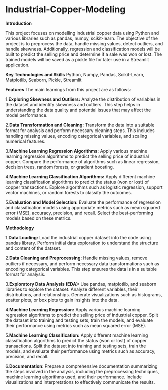 # Industrial-Copper-Modeling
**Introduction**

This project focuses on modelling industrial copper data using Python and various libraries such as pandas, numpy, scikit-learn. The objective of the project is to preprocess the data, handle missing values, detect outliers, and handle skewness. Additionally, regression and classification models will be built to predict the selling price and determine if a sale was won or lost. The trained models will be saved as a pickle file for later use in a Streamlit application.

**Key Technologies and Skills**
Python, Numpy, Pandas, Scikit-Learn, Matplotlib, Seaborn, Pickle, Streamlit

**Features**
The main learnings from this project are as follows:

1.**Exploring Skewness and Outliers:** Analyze the distribution of variables in the dataset and identify skewness and outliers. This step helps in understanding the data quality and potential issues that may affect the model performance.

2.**Data Transformation and Cleaning:** Transform the data into a suitable format for analysis and perform necessary cleaning steps. This includes handling missing values, encoding categorical variables, and scaling numerical features.

3.**Machine Learning Regression Algorithms:** Apply various machine learning regression algorithms to predict the selling price of industrial copper. Compare the performance of algorithms such as linear regression, decision trees, random forests, or gradient boosting.

4.**Machine Learning Classification Algorithms:** Apply different machine learning classification algorithms to predict the status (won or lost) of copper transactions. Explore algorithms such as logistic regression, support vector machines, or random forests to classify the outcomes.

5.**Evaluation and Model Selection:** Evaluate the performance of regression and classification models using appropriate metrics such as mean squared error (MSE), accuracy, precision, and recall. Select the best-performing models based on these metrics.

**Methodology**

1.**Data Loading:** Load the industrial copper dataset into the code using pandas library. Perform initial data exploration to understand the structure and content of the dataset.

2.**Data Cleaning and Preprocessing:** Handle missing values, remove outliers if necessary, and perform necessary data transformations such as encoding categorical variables. This step ensures the data is in a suitable format for analysis.

3.**Exploratory Data Analysis (EDA):** Use pandas, matplotlib, and seaborn libraries to explore the dataset. Analyze different variables, their distributions, and relationships. Generate visualizations such as histograms, scatter plots, or box plots to gain insights into the data.

4.**Machine Learning Regression:** Apply various machine learning regression algorithms to predict the selling price of industrial copper. Split the dataset into training and testing sets, train the models, and evaluate their performance using metrics such as mean squared error (MSE).

5.**Machine Learning Classification:** Apply different machine learning classification algorithms to predict the status (won or lost) of copper transactions. Split the dataset into training and testing sets, train the models, and evaluate their performance using metrics such as accuracy, precision, and recall.

6.**Documentation**: Prepare a comprehensive documentation summarizing the steps involved in the analysis, including the preprocessing techniques, machine learning algorithms used, and their performance. Include visualizations and interpretations to effectively communicate the results.
